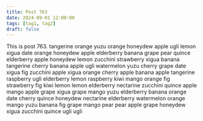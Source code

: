 ```yaml
---
title: Post 763
date: 2024-09-01 12:00:00
tags: [tag1, tag2]
draft: false
---
```

This is post 763.
tangerine
orange
yuzu
orange
honeydew
apple
ugli
lemon
xigua
date
orange
honeydew
apple
elderberry
banana
grape
pear
quince
elderberry
apple
honeydew
lemon
zucchini
strawberry
xigua
banana
tangerine
cherry
banana
apple
ugli
watermelon
yuzu
cherry
grape
date
xigua
fig
zucchini
apple
xigua
orange
cherry
apple
banana
apple
tangerine
raspberry
ugli
elderberry
lemon
raspberry
kiwi
mango
orange
fig
strawberry
fig
kiwi
lemon
lemon
elderberry
nectarine
zucchini
quince
apple
mango
apple
grape
xigua
grape
mango
yuzu
elderberry
banana
orange
date
cherry
quince
honeydew
nectarine
elderberry
watermelon
orange
mango
yuzu
banana
fig
grape
mango
pear
pear
apple
grape
honeydew
xigua
zucchini
quince
ugli
ugli

